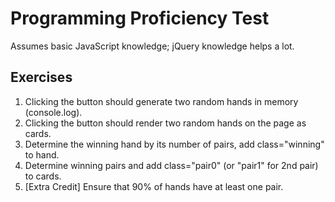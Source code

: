 
  # Programming Proficiency Test

  Assumes basic JavaScript knowledge; jQuery knowledge helps a lot.

  ## Exercises

  1. Clicking the button should generate two random hands in memory (console.log).
  2. Clicking the button should render two random hands on the page as cards.
  3. Determine the winning hand by its number of pairs, add class="winning" to hand.
  4. Determine winning pairs and add class="pair0" (or "pair1" for 2nd pair) to cards.
  5. [Extra Credit] Ensure that 90% of hands have at least one pair.
